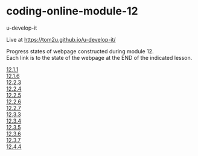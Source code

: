 # coding-online-module-12

u-develop-it  

Live at https://tom2u.github.io/u-develop-it/  

Progress states of webpage constructed during module 12.  
Each link is to the state of the webpage at the END of the indicated lesson.  

[12.1.1](https://github.com/tom2u/coding-online-module-12/tree/master/12.1.1)  
[12.1.6](https://github.com/tom2u/coding-online-module-12/tree/master/12.1.6)  
[12.2.3](https://github.com/tom2u/coding-online-module-12/tree/master/12.2.3)  
[12.2.4](https://github.com/tom2u/coding-online-module-12/tree/master/12.2.4)  
[12.2.5](https://github.com/tom2u/coding-online-module-12/tree/master/12.2.5)  
[12.2.6](https://github.com/tom2u/coding-online-module-12/tree/master/12.2.6)  
[12.2.7](https://github.com/tom2u/coding-online-module-12/tree/master/12.2.7)  
[12.3.3](https://github.com/tom2u/coding-online-module-12/tree/master/12.3.3)  
[12.3.4](https://github.com/tom2u/coding-online-module-12/tree/master/12.3.4)  
[12.3.5](https://github.com/tom2u/coding-online-module-12/tree/master/12.3.5)  
[12.3.6](https://github.com/tom2u/coding-online-module-12/tree/master/12.3.6)  
[12.3.7](https://github.com/tom2u/coding-online-module-12/tree/master/12.3.7)  
[12.4.4](https://github.com/tom2u/coding-online-module-12/tree/master/12.4.4)  